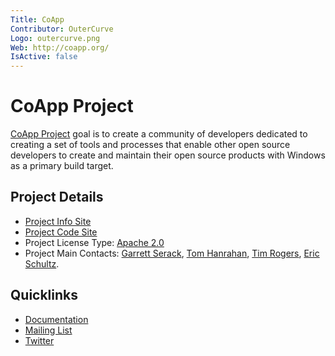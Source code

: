 ```yaml
---
Title: CoApp
Contributor: OuterCurve 
Logo: outercurve.png
Web: http://coapp.org/
IsActive: false
---
```

# CoApp Project

[CoApp Project](http://coapp.org/) goal is to create a community of developers dedicated to creating a set of tools and processes that enable other open source developers to create and maintain their open source products with Windows as a primary build target.

## Project Details

* [Project Info Site](http://coapp.org/)
* [Project Code Site](https://github.com/coapp/)
* Project License Type: [Apache 2.0](https://www.apache.org/licenses/LICENSE-2.0.html)
* Project Main Contacts: [Garrett Serack](https://github.com/fearthecowboy), [Tom Hanrahan](https://github.com/hanrahat), [Tim Rogers](https://github.com/virmitio), [Eric Schultz](https://github.com/wwahammy).

## Quicklinks

* [Documentation](http://coapp.org/reference/overview.html)
* [Mailing List](http://coapp.org/developers/email.html)
* [Twitter](https://twitter.com/coapp)
